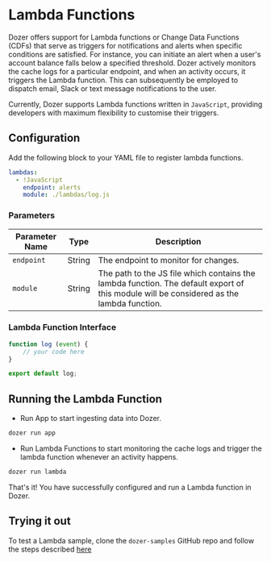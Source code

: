 # Lambda Functions

Dozer offers support for Lambda functions or Change Data Functions (CDFs) that serve as triggers for notifications and alerts when specific conditions are satisfied. For instance, you can initiate an alert when a user's account balance falls below a specified threshold. Dozer actively monitors the cache logs for a particular endpoint, and when an activity occurs, it triggers the Lambda function. This can subsequently be employed to dispatch email, Slack or text message notifications to the user.

Currently, Dozer supports Lambda functions written in `JavaScript`, providing developers with maximum flexibility to customise their triggers.

## Configuration

Add the following block to your YAML file to register lambda functions.

```yaml
lambdas:
  - !JavaScript
    endpoint: alerts
    module: ./lambdas/log.js
```

### Parameters

| **Parameter Name** | **Type**             | **Description**                                                                                                                                                                                                                                                           |
|--------------------|----------------------|-----------------------------------------------------------------------------------------------------------------------------------------------------------------------------------------------------------------------------------------------------------------------------|
| `endpoint`             | String               | The endpoint to monitor for changes.                                                                                                                                                                                    |
| `module`             | String               | The path to the JS file which contains the lambda function. The default export of this module will be considered as the lambda function.                                                                                                                                                                                  |


### Lambda Function Interface

```javascript
function log (event) {
    // your code here
}

export default log;
```

## Running the Lambda Function

- Run App to start ingesting data into Dozer.
```bash
dozer run app
```

- Run Lambda Functions to start monitoring the cache logs and trigger the lambda function whenever an activity happens.
```bash
dozer run lambda
```

That's it! You have successfully configured and run a Lambda function in Dozer.

## Trying it out

To test a Lambda sample, clone the `dozer-samples` GitHub repo and follow the steps described [here](https://github.com/getdozer/dozer-samples/tree/main/connectors/javascript)
